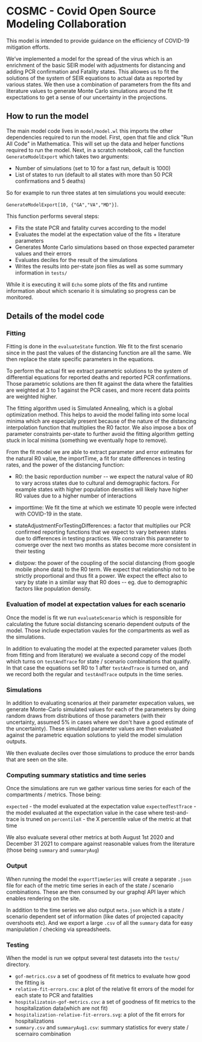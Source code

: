 # COSMC - Covid Open Source Modeling Collaboration

This model is intended to provide guidance on the efficiency of COVID-19 mitigation efforts.

We’ve implemented a model for the spread of the virus which is an enrichment of the basic SEIR model with adjustments for distancing and adding PCR confirmation and Fatality states. This allowes us to fit the solutions of the system of SEIR equations to actual data as reported by various states. We then use a combination of parameters from the fits and literature values to generate Monte Carlo simulations around the fit expectations to get a sense of our uncertainty in the projections. 

## How to run the model

The main model code lives in `model/model.wl` this imports the other dependencies required to run the model. First, open that file and click "Run All Code" in Mathematica. This will set up the data and helper functions required to run the model. Next, in a scratch notebook, call the function `GenerateModelExport` which takes two arguments:

- Number of simulations (set to 10 for a fast run, default is 1000)
- List of states to run (default to all states with more than 50 PCR confirmations and 5 deaths)

So for example to run three states at ten simulations you would execute:

```GenerateModelExport[10, {"GA","VA","MD"}]```. 

This function performs several steps:

- Fits the state PCR and fatality curves according to the model
- Evaluates the model at the expectation value of the fits + literature parameters
- Generates Monte Carlo simulations based on those expected parameter values and their errors
- Evaluates deciles for the result of the simulations
- Writes the results into per-state json files as well as some summary information in `tests/`

While it is executing it will `Echo` some plots of the fits and runtime information about which scenario it is simulating so progress can be monitored. 

## Details of the model code

### Fitting

Fitting is done in the `evaluateState` function. We fit to the first scenario since in the past the values of the distancing function are all the same. We then replace the state specific parameters in the equations.

To perform the actual fit we extract parametric solutions to the system of differential equations for reported deaths and reported PCR confirmations. Those parametric solutions are then fit against the data where the fatalities are weighted at 3 to 1 against the PCR cases, and more recent data points are weighted higher. 

The fitting algorithm used is Simulated Annealing, which is a global optimization method. This helps to avoid the model falling into some local minima which are especially present because of the nature of the distancing interpolation function that multiplies the R0 factor. We also impose a box of parameter constraints per-state to further avoid the fitting algorithm getting stuck in local minima (something we eventually hope to remove). 

From the fit model we are able to extract parameter and error estimates for the natural R0 value, the importTime, a fit for state differences in testing rates, and the power of the distancing function:

- R0: the basic reporduction number -- we expect the natural value of R0 to vary across states due to cultural and demographic factors. For example states with higher population densities will likely have higher R0 values due to a higher number of interactions

- importtime: We fit the time at which we estimate 10 people were infected with COVID-19 in the state. 

- stateAdjustmentForTestingDifferences: a factor that multiplies our PCR confirmed reporting functions that we expect to vary between states due to differences in testing practices. We constrain this parameter to converge over the next two months as states become more consistent in their testing

- distpow: the power of the coupling of the social distancing (from google mobile phone data) to the R0 term. We expect that relationship not to be strictly proportional and thus fit a power. We expect the effect also to vary by state in a similar way that R0 does -- eg. due to demographic factors like population density.

### Evaluation of model at expectation values for each scenario

Once the model is fit we run `evaluateScenario` which is responsible for calculating the future social distancing scenario dependent outputs of the model. Those include expectation vaules for the compartments as well as the simulations.

In addition to evaluating the model at the expected parameter values (both from fitting and from literature) we evaluate a second copy of the model which turns on `testAndTrace` for state / scenario combinations that qualify. In that case the equations set R0 to 1 after `testAndTrace` is turned on, and we record both the regular and `testAndTrace` outputs in the time series.

### Simulations

In addition to evaluating scenarios at their parameter expecation values, we generate Monte-Carlo simulated values for each of the parameters by doing random draws from distributions of those parameters (with their uncertainty, assumed 5% in cases where we don't have a good estimate of the uncertainty). These simulated parameter values are then evaluated against the parametric equation solutions to yield the model simulation outputs. 

We then evaluate deciles over those simulations to produce the error bands that are seen on the site. 

### Computing summary statistics and time series

Once the simulations are run we gather various time series for each of the compartments / metrics. Those being:

`expected` - the model evaluated at the expectation value
`expectedTestTrace` - the model evaluated at the expectation value in the case where test-and-trace is truned on
`percentileX` - the X percentile value of the metric at that time

We also evaluate several other metrics at both August 1st 2020 and December 31 2021 to compare against reasonable values from the literature (those being `summary` and `summaryAug`)

### Output

When running the model the `exportTimeSeries` will create a separate `.json` file for each of the metric time series in each of the state / scenario combinations. These are then consumed by our graphql API layer which enables rendering on the site. 

In addition to the time series we also output `meta.json` which is a state / scenario dependent set of information (like dates of projected capacity overshoots etc). And we export a large `.csv` of all the `summary` data for easy manipulation / checking via spreadsheets. 

### Testing

When the model is run we optput several test datasets into the `tests/` directory. 

- `gof-metrics.csv` a set of goodness of fit metrics to evaluate how good the fitting is
- `relative-fit-errors.csv`: a plot of the relative fit errors of the model for each state to PCR and fatalities
- `hospitalizatoin-gof-metrics.csv`: a set of goodness of fit metrics to the hospitalization data(which are not fit)
- `hospitalization-relative-fit-errors.svg`: a plot of the fit errors for hospitalizations
- `summary.csv` and `summaryAug1.csv`: summary statistics for every state / scernairo combination

